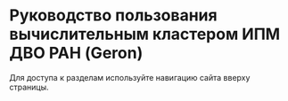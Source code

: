 # Руководство пользования вычислительным кластером ИПМ ДВО РАН (Geron)

Для доступа к разделам используйте навигацию сайта вверху страницы.

